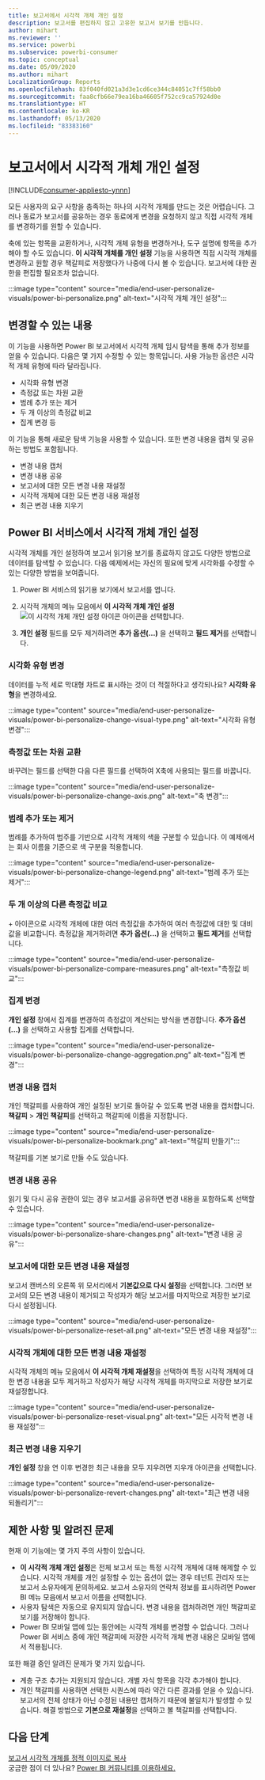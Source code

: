 ```yaml
---
title: 보고서에서 시각적 개체 개인 설정
description: 보고서를 편집하지 않고 고유한 보고서 보기를 만듭니다.
author: mihart
ms.reviewer: ''
ms.service: powerbi
ms.subservice: powerbi-consumer
ms.topic: conceptual
ms.date: 05/09/2020
ms.author: mihart
LocalizationGroup: Reports
ms.openlocfilehash: 83f040fd021a3d3e1cd6ce344c84051c7ff58bb0
ms.sourcegitcommit: faa8cfb66e79ea16ba46605f752cc9ca57924d0e
ms.translationtype: HT
ms.contentlocale: ko-KR
ms.lasthandoff: 05/13/2020
ms.locfileid: "83383160"
---
```

# <a name="personalize-visuals-in-a-report"></a>보고서에서 시각적 개체 개인 설정

[!INCLUDE[consumer-appliesto-ynnn](../includes/consumer-appliesto-ynnn.md)]

모든 사용자의 요구 사항을 충족하는 하나의 시각적 개체를 만드는 것은 어렵습니다. 그러나 동료가 보고서를 공유하는 경우 동료에게 변경을 요청하지 않고 직접 시각적 개체를 변경하기를 원할 수 있습니다. 

축에 있는 항목을 교환하거나, 시각적 개체 유형을 변경하거나, 도구 설명에 항목을 추가해야 할 수도 있습니다. **이 시각적 개체를 개인 설정** 기능을 사용하면 직접 시각적 개체를 변경하고 원할 경우 책갈피로 저장했다가 나중에 다시 볼 수 있습니다. 보고서에 대한 권한을 편집할 필요조차 없습니다.

:::image type="content" source="media/end-user-personalize-visuals/power-bi-personalize.png" alt-text="시각적 개체 개인 설정":::
 
## <a name="what-you-can-change"></a>변경할 수 있는 내용

이 기능을 사용하면 Power BI 보고서에서 시각적 개체 임시 탐색을 통해 추가 정보를 얻을 수 있습니다. 다음은 몇 가지 수정할 수 있는 항목입니다. 사용 가능한 옵션은 시각적 개체 유형에 따라 달라집니다. 

- 시각화 유형 변경
- 측정값 또는 차원 교환
- 범례 추가 또는 제거
- 두 개 이상의 측정값 비교
- 집계 변경 등

이 기능을 통해 새로운 탐색 기능을 사용할 수 있습니다. 또한 변경 내용을 캡처 및 공유하는 방법도 포함됩니다.

- 변경 내용 캡처
- 변경 내용 공유
- 보고서에 대한 모든 변경 내용 재설정
- 시각적 개체에 대한 모든 변경 내용 재설정
- 최근 변경 내용 지우기


## <a name="personalize-visuals-in-the-power-bi-service"></a>Power BI 서비스에서 시각적 개체 개인 설정

시각적 개체를 개인 설정하여 보고서 읽기용 보기를 종료하지 않고도 다양한 방법으로 데이터를 탐색할 수 있습니다. 다음 예제에서는 자신의 필요에 맞게 시각화를 수정할 수 있는 다양한 방법을 보여줍니다. 

1. Power BI 서비스의 읽기용 보기에서 보고서를 엽니다.

2. 시각적 개체의 메뉴 모음에서 **이 시각적 개체 개인 설정** ![이 시각적 개체 개인 설정 아이콘](media/end-user-personalize-visuals/power-bi-personalize-visual-icon.png) 아이콘을 선택합니다. 

3. **개인 설정** 필드를 모두 제거하려면 **추가 옵션(...)** 을 선택하고 **필드 제거**를 선택합니다.

### <a name="change-the-visualization-type"></a>시각화 유형 변경

데이터를 누적 세로 막대형 차트로 표시하는 것이 더 적절하다고 생각되나요? **시각화 유형**을 변경하세요.

:::image type="content" source="media/end-user-personalize-visuals/power-bi-personalize-change-visual-type.png" alt-text="시각화 유형 변경":::
 
### <a name="swap-out-a-measure-or-dimension"></a>측정값 또는 차원 교환
바꾸려는 필드를 선택한 다음 다른 필드를 선택하여 X축에 사용되는 필드를 바꿉니다.

:::image type="content" source="media/end-user-personalize-visuals/power-bi-personalize-change-axis.png" alt-text="축 변경":::
 
### <a name="add-or-remove-a-legend"></a>범례 추가 또는 제거
범례를 추가하여 범주를 기반으로 시각적 개체의 색을 구분할 수 있습니다. 이 예제에서는 회사 이름을 기준으로 색 구분을 적용합니다. 

:::image type="content" source="media/end-user-personalize-visuals/power-bi-personalize-change-legend.png" alt-text="범례 추가 또는 제거":::

### <a name="compare-two-or-more-different-measures"></a>두 개 이상의 다른 측정값 비교
\+ 아이콘으로 시각적 개체에 대한 여러 측정값을 추가하여 여러 측정값에 대한 및 대비 값을 비교합니다. 측정값을 제거하려면 **추가 옵션(...)** 을 선택하고 **필드 제거**를 선택합니다.

:::image type="content" source="media/end-user-personalize-visuals/power-bi-personalize-compare-measures.png" alt-text="측정값 비교":::

### <a name="change-aggregations"></a>집계 변경
**개인 설정** 창에서 집계를 변경하여 측정값이 계산되는 방식을 변경합니다. **추가 옵션(...)** 을 선택하고 사용할 집계를 선택합니다.

:::image type="content" source="media/end-user-personalize-visuals/power-bi-personalize-change-aggregation.png" alt-text="집계 변경":::

### <a name="capture-changes"></a>변경 내용 캡처 
개인 책갈피를 사용하여 개인 설정된 보기로 돌아갈 수 있도록 변경 내용을 캡처합니다. **책갈피** > **개인 책갈피**를 선택하고 책갈피에 이름을 지정합니다. 

:::image type="content" source="media/end-user-personalize-visuals/power-bi-personalize-bookmark.png" alt-text="책갈피 만들기":::
 
책갈피를 기본 보기로 만들 수도 있습니다.

### <a name="share-changes"></a>변경 내용 공유 
읽기 및 다시 공유 권한이 있는 경우 보고서를 공유하면 변경 내용을 포함하도록 선택할 수 있습니다.

:::image type="content" source="media/end-user-personalize-visuals/power-bi-personalize-share-changes.png" alt-text="변경 내용 공유":::
 
### <a name="reset-all-your-changes-to-a-report"></a>보고서에 대한 모든 변경 내용 재설정

보고서 캔버스의 오른쪽 위 모서리에서 **기본값으로 다시 설정**을 선택합니다. 그러면 보고서의 모든 변경 내용이 제거되고 작성자가 해당 보고서를 마지막으로 저장한 보기로 다시 설정됩니다.

:::image type="content" source="media/end-user-personalize-visuals/power-bi-personalize-reset-all.png" alt-text="모든 변경 내용 재설정":::
 
### <a name="reset-all-your-changes-to-a-visual"></a>시각적 개체에 대한 모든 변경 내용 재설정

시각적 개체의 메뉴 모음에서 **이 시각적 개체 재설정**을 선택하여 특정 시각적 개체에 대한 변경 내용을 모두 제거하고 작성자가 해당 시각적 개체를 마지막으로 저장한 보기로 재설정합니다.

:::image type="content" source="media/end-user-personalize-visuals/power-bi-personalize-reset-visual.png" alt-text="모든 시각적 변경 내용 재설정":::
 
### <a name="clear-recent-changes"></a>최근 변경 내용 지우기

**개인 설정** 창을 연 이후 변경한 최근 내용을 모두 지우려면 지우개 아이콘을 선택합니다.  

:::image type="content" source="media/end-user-personalize-visuals/power-bi-personalize-revert-changes.png" alt-text="최근 변경 내용 되돌리기":::

## <a name="limitations-and-known-issues"></a>제한 사항 및 알려진 문제

현재 이 기능에는 몇 가지 주의 사항이 있습니다.

- **이 시각적 개체 개인 설정**은 전체 보고서 또는 특정 시각적 개체에 대해 해제할 수 있습니다. 시각적 개체를 개인 설정할 수 있는 옵션이 없는 경우 테넌트 관리자 또는 보고서 소유자에게 문의하세요. 보고서 소유자의 연락처 정보를 표시하려면 Power BI 메뉴 모음에서 보고서 이름을 선택합니다.
- 사용자 탐색은 자동으로 유지되지 않습니다. 변경 내용을 캡처하려면 개인 책갈피로 보기를 저장해야 합니다.
- Power BI 모바일 앱에 있는 동안에는 시각적 개체를 변경할 수 없습니다. 그러나 Power BI 서비스 중에 개인 책갈피에 저장한 시각적 개체 변경 내용은 모바일 앱에서 적용됩니다.

또한 해결 중인 알려진 문제가 몇 가지 있습니다.

- 계층 구조 추가는 지원되지 않습니다. 개별 자식 항목을 각각 추가해야 합니다.
- 개인 책갈피를 사용하면 선택한 시퀀스에 따라 약간 다른 결과를 얻을 수 있습니다. 보고서의 전체 상태가 아닌 수정된 내용만 캡처하기 때문에 불일치가 발생할 수 있습니다. 해결 방법으로 **기본으로 재설정**을 선택하고 볼 책갈피를 선택합니다. 

## <a name="next-steps"></a>다음 단계
[보고서 시각적 개체를 정적 이미지로 복사](../visuals/power-bi-visualization-copy-paste.md)    
궁금한 점이 더 있나요? [Power BI 커뮤니티를 이용하세요.](https://community.powerbi.com/)

